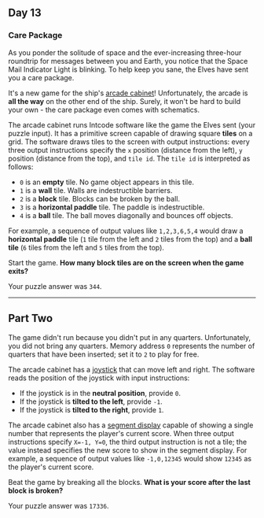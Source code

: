 ## Day 13

### Care Package

As you ponder the solitude of space and the ever-increasing three-hour roundtrip for messages 
between you and Earth, you notice that the Space Mail Indicator Light is blinking. To help keep 
you sane, the Elves have sent you a care package.

It's a new game for the ship's [arcade cabinet](https://en.wikipedia.org/wiki/Arcade_cabinet)! 
Unfortunately, the arcade is **all the way** on the other end of the ship. Surely, it won't be hard 
to build your own - the care package even comes with schematics.

The arcade cabinet runs Intcode software like the game the Elves sent (your puzzle input). It has 
a primitive screen capable of drawing square **tiles** on a grid. The software draws tiles to the 
screen with output instructions: every three output instructions specify the `x` position (distance 
from the left), `y` position (distance from the top), and `tile id`. The `tile id` is interpreted 
as follows:

- `0` is an **empty** tile. No game object appears in this tile.
- `1` is a **wall** tile. Walls are indestructible barriers.
- `2` is a **block** tile. Blocks can be broken by the ball.
- `3` is a **horizontal paddle** tile. The paddle is indestructible.
- `4` is a **ball** tile. The ball moves diagonally and bounces off objects.

For example, a sequence of output values like `1,2,3,6,5,4` would draw a **horizontal paddle**
tile (`1` tile from the left and `2` tiles from the top) and a **ball tile** (`6` tiles from the left and `5` 
tiles from the top).

Start the game. **How many block tiles are on the screen when the game exits?**

Your puzzle answer was `344`.

---

## Part Two

The game didn't run because you didn't put in any quarters. Unfortunately, you did not bring 
any quarters. Memory address `0` represents the number of quarters that have been inserted; 
set it to `2` to play for free.

The arcade cabinet has a [joystick](https://en.wikipedia.org/wiki/Joystick) that can move left 
and right. The software reads the position of the joystick with input instructions:

- If the joystick is in the **neutral position**, provide `0`.
- If the joystick is **tilted to the left**, provide `-1`.
- If the joystick is **tilted to the right**, provide `1`.

The arcade cabinet also has a [segment display](https://en.wikipedia.org/wiki/Display_device#Segment_displays) 
capable of showing a single number that represents the player's current score. When three 
output instructions specify `X=-1, Y=0`, the third output instruction is not a tile; the value 
instead specifies the new score to show in the segment display. For example, a sequence 
of output values like `-1,0,12345` would show `12345` as the player's current score.

Beat the game by breaking all the blocks. **What is your score after the last block is broken?**

Your puzzle answer was `17336`.
